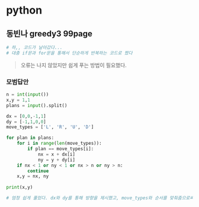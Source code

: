 # python

## 동빈나 greedy3 99page



```python
# 하,, 코드가 날아갔다...
# 대충 if문과 for문을 통해서 단순하게 반복하는 코드로 짰다
```

> 오류는 나지 않았지만 쉽게 푸는 방법이 필요했다.





### 모범답안

```python
n = int(input())
x,y = 1,1
plans = input().split()

dx = [0,0,-1,1]
dy = [-1,1,0,0]
move_types = ['L', 'R', 'U', 'D']

for plan in plans:
    for i in range(len(move_types)):
        if plan == move_types[i]:
            nx = x + dx[i]
            ny = y + dy[i]
    if nx < 1 or ny < 1 or nx > n or ny > n:
        continue
    x,y = nx, ny
    
print(x,y)

# 엄청 쉽게 풀었다. dx와 dy를 통해 방향을 제시했고, move_types와 순서를 맞춰줌으로써 for문에서 쉽게 해결해 나갈 수 있게 하였다.
```

